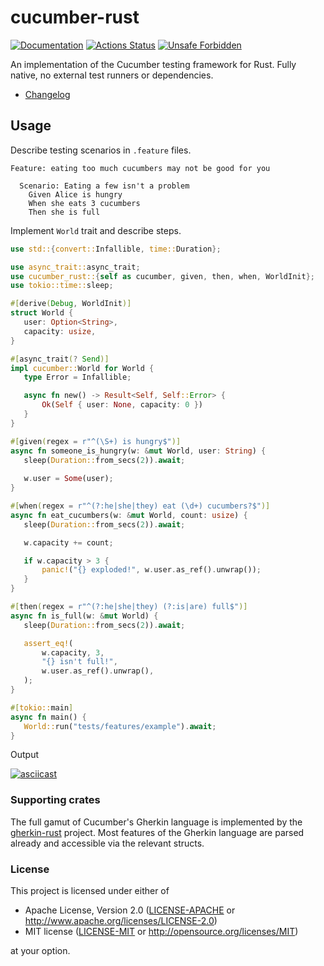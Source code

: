 # cucumber-rust

[![Documentation](https://docs.rs/cucumber_rust/badge.svg)](https://docs.rs/cucumber_rust)
[![Actions Status](https://github.com/bbqsrc/cucumber-rust/workflows/CI/badge.svg)](https://github.com/bbqsrc/cucumber-rust/actions)
[![Unsafe Forbidden](https://img.shields.io/badge/unsafe-forbidden-success.svg)](https://github.com/rust-secure-code/safety-dance/)

An implementation of the Cucumber testing framework for Rust. Fully native, no external test runners or dependencies.

- [Changelog](CHANGELOG.md)

## Usage

Describe testing scenarios in `.feature` files.

```gherkin
Feature: eating too much cucumbers may not be good for you
    
  Scenario: Eating a few isn't a problem
    Given Alice is hungry
    When she eats 3 cucumbers
    Then she is full
```

Implement `World` trait and describe steps.

 ```rust
use std::{convert::Infallible, time::Duration};

use async_trait::async_trait;
use cucumber_rust::{self as cucumber, given, then, when, WorldInit};
use tokio::time::sleep;

#[derive(Debug, WorldInit)]
struct World {
    user: Option<String>,
    capacity: usize,
}

#[async_trait(? Send)]
impl cucumber::World for World {
    type Error = Infallible;

    async fn new() -> Result<Self, Self::Error> {
        Ok(Self { user: None, capacity: 0 })
    }
}

#[given(regex = r"^(\S+) is hungry$")]
async fn someone_is_hungry(w: &mut World, user: String) {
    sleep(Duration::from_secs(2)).await;
    
    w.user = Some(user);
}

#[when(regex = r"^(?:he|she|they) eat (\d+) cucumbers?$")]
async fn eat_cucumbers(w: &mut World, count: usize) {
    sleep(Duration::from_secs(2)).await;

    w.capacity += count;

    if w.capacity > 3 {
        panic!("{} exploded!", w.user.as_ref().unwrap());
    }
}

#[then(regex = r"^(?:he|she|they) (?:is|are) full$")]
async fn is_full(w: &mut World) {
    sleep(Duration::from_secs(2)).await;

    assert_eq!(
        w.capacity, 3, 
        "{} isn't full!", 
        w.user.as_ref().unwrap(),
    );
}

#[tokio::main]
async fn main() {
    World::run("tests/features/example").await;
}
```

Output

[![asciicast](https://asciinema.org/a/6AEi2r6qdl7c4CnKzjhcS673u.svg)](https://asciinema.org/a/6AEi2r6qdl7c4CnKzjhcS673u)

### Supporting crates

The full gamut of Cucumber's Gherkin language is implemented by the 
[gherkin-rust](https://github.com/bbqsrc/gherkin-rust) project. Most features of the Gherkin 
language are parsed already and accessible via the relevant structs.

### License

This project is licensed under either of

 * Apache License, Version 2.0 ([LICENSE-APACHE](LICENSE-APACHE) or <http://www.apache.org/licenses/LICENSE-2.0>)
 * MIT license ([LICENSE-MIT](LICENSE-MIT) or <http://opensource.org/licenses/MIT>)

at your option.
